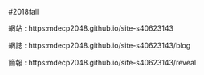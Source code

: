 #2018fall

網站 : https:mdecp2048.github.io/site-s40623143

網誌 : https:mdecp2048.github.io/site-s40623143/blog

簡報 : https:mdecp2048.github.io/site-s40623143/reveal
 
